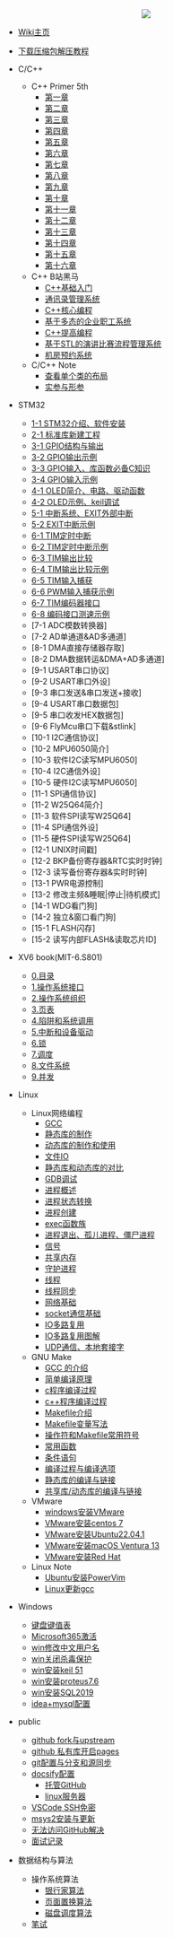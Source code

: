 <div align="center">
<a href="https://xhcheats.cn/#/">
<img src=https://pic.xhcheats.cn/assets/2023/12/24/023626.png />
</div>

* [Wiki主页](README.md)

* [下载压缩包解压教程](windows/jieya.md)

* C/C++
  * C++ Primer 5th
    * [第一章](CPP/Primer/第1章.md)
    * [第二章](CPP/Primer/第2章.md)
    * [第三章](CPP/Primer/第3章.md)
    * [第四章](CPP/Primer/第4章.md)
    * [第五章](CPP/Primer/第5章.md)
    * [第六章](CPP/Primer/第6章.md)
    * [第七章](CPP/Primer/第7章.md)
    * [第八章](CPP/Primer/第8章.md)
    * [第九章](CPP/Primer/第9章.md)
    * [第十章](CPP/Primer/第10章.md)
    * [第十一章](CPP/Primer/第11章.md)
    * [第十二章](CPP/Primer/第12章.md)
    * [第十三章](CPP/Primer/第13章.md)
    * [第十四章](CPP/Primer/第14章.md)
    * [第十五章](CPP/Primer/第15章.md)
    * [第十六章](CPP/Primer/第16章.md)
  * C++ B站黑马
    * [C++基础入门](CPP/heima/一/C++基础入门.md)
    * [通讯录管理系统](CPP/heima/二/通讯录管理系统.md)
    * [C++核心编程](CPP/heima/三/C++核心编程.md)
    * [基于多态的企业职工系统](CPP/heima/四/职工管理系统.md)
    * [C++提高编程](CPP/heima/五/C++提高编程.md)
    * [基于STL的演讲比赛流程管理系统](CPP/heima/六/演讲比赛.md)
    * [机房预约系统](CPP/heima/七/机房预约系统.md)
  * C/C++ Note
    * [查看单个类的布局](CPP/随笔/single.md)
    * [实参与形参](CPP/随笔/shican.md)

* STM32
  * [1-1 STM32介绍、软件安装](stm32/1intro.md)
  * [2-1 标准库新建工程](stm32/2newproject.md)
  * [3-1 GPIO结构与输出](stm32/3GPIOoutput.md)
  * [3-2 GPIO输出示例](stm32/4GPIOout_exam.md)
  * [3-3 GPIO输入、库函数必备C知识](stm32/5GPIOinput.md)
  * [3-4 GPIO输入示例](stm32/6GPIOin_exam.md)
  * [4-1 OLED简介、电路、驱动函数](stm32/7OLEDintro.md)
  * [4-2 OLED示例、keil调试](stm32/8OLEDexam.md)
  * [5-1 中断系统、EXIT外部中断](stm32/9EXITintro.md)
  * [5-2 EXIT中断示例](stm32/10EXITexam.md)
  * [6-1 TIM定时中断](stm32/11TIMtime.md)
  * [6-2 TIM定时中断示例](stm32/12TIMtime_exam.md)
  * [6-3 TIM输出比较](stm32/13TIMout.md)
  * [6-4 TIM输出比较示例](stm32/14TIMout_exam.md)
  * [6-5 TIM输入捕获](stm32/15TIMinput.md)
  * [6-6 PWM输入捕获示例](stm32/16PWM_exam.md)
  * [6-7 TIM编码器接口](stm32/17timcoderintro.md)
  * [6-8 编码接口测速示例](stm32/18timgetspeed.md)
  * [7-1 ADC模数转换器]
  * [7-2 AD单通道&AD多通道]
  * [8-1 DMA直接存储器存取]
  * [8-2 DMA数据转运&DMA+AD多通道]
  * [9-1 USART串口协议]
  * [9-2 USART串口外设]
  * [9-3 串口发送&串口发送+接收]
  * [9-4 USART串口数据包]
  * [9-5 串口收发HEX数据包]
  * [9-6 FlyMcu串口下载&stlink]
  * [10-1 I2C通信协议]
  * [10-2 MPU6050简介]
  * [10-3 软件I2C读写MPU6050]
  * [10-4 I2C通信外设]
  * [10-5 硬件I2C读写MPU6050]
  * [11-1 SPI通信协议]
  * [11-2 W25Q64简介]
  * [11-3 软件SPI读写W25Q64]
  * [11-4 SPI通信外设]
  * [11-5 硬件SPI读写W25Q64]
  * [12-1 UNIX时间戳]
  * [12-2 BKP备份寄存器&RTC实时时钟]
  * [12-3 读写备份寄存器&实时时钟]
  * [13-1 PWR电源控制]
  * [13-2 修改主频&睡眠|停止|待机模式]
  * [14-1 WDG看门狗]
  * [14-2 独立&窗口看门狗]
  * [15-1 FLASH闪存]
  * [15-2 读写内部FLASH&读取芯片ID]

* XV6 book(MIT-6.S801)
  * [0.目录](OS/xv6-riscv-book/Chapter-0.md)
  * [1.操作系统接口](OS/xv6-riscv-book/Chapter-1.md)
  * [2.操作系统组织](OS/xv6-riscv-book/Chapter-2.md)
  * [3.页表](OS/xv6-riscv-book/Chapter-3.md)
  * [4.陷阱和系统调用](OS/xv6-riscv-book/Chapter-4.md)
  * [5.中断和设备驱动](OS/xv6-riscv-book/Chapter-5.md)
  * [6.锁](OS/xv6-riscv-book/Chapter-6.md)
  * [7.调度](OS/xv6-riscv-book/Chapter-7.md)
  * [8.文件系统](OS/xv6-riscv-book/Chapter-8.md)
  * [9.并发](OS/xv6-riscv-book/Chapter-9.md)

* Linux
  * Linux网络编程
    * [GCC](linux/Linuxnetwork/GCC.md)
    * [静态库的制作](linux/Linuxnetwork/静态库的制作.md)
    * [动态库的制作和使用](linux/Linuxnetwork/动态库的制作和使用.md)
    * [文件IO](linux/Linuxnetwork/文件IO.md)
    * [静态库和动态库的对比](linux/Linuxnetwork/静态库和动态库的对比.md)
    * [GDB调试](linux/Linuxnetwork/GDB调试.md)
    * [进程概述](linux/Linuxnetwork/进程概述.md)
    * [进程状态转换](linux/Linuxnetwork/进程状态转换.md)
    * [进程创建](linux/Linuxnetwork/进程创建.md)
    * [exec函数族](linux/Linuxnetwork/exec函数族.md)
    * [进程退出、孤儿进程、僵尸进程](linux/Linuxnetwork/进程退出孤儿僵尸进程.md)
    * [信号](linux/Linuxnetwork/信号.md)
    * [共享内存](linux/Linuxnetwork/共享内存.md)
    * [守护进程](linux/Linuxnetwork/守护进程.md)
    * [线程](linux/Linuxnetwork/线程.md)
    * [线程同步](linux/Linuxnetwork/线程同步.md)
    * [网络基础](linux/Linuxnetwork/网络基础.md)
    * [socket通信基础](linux/Linuxnetwork/socket通信基础.md)
    * [IO多路复用](linux/Linuxnetwork/IO多路复用.md)
    * [IO多路复用图解](linux/Linuxnetwork/IO多路复用图解.md)
    * [UDP通信、本地套接字](linux/Linuxnetwork/UDP通信、本地套接字.md)
  * GNU Make
    * [GCC 的介绍](linux/GNU_Make/1.GCC_Introduction.md)
    * [简单编译原理](linux/GNU_Make/2.ComputerSystem.md)
    * [c程序编译过程](linux/GNU_Make/3CompileC.md)
    * [c++程序编译过程](linux/GNU_Make/4CompileCpp.md)
    * [Makefile介绍](linux/GNU_Make/5Intro.md)
    * [Makefile变量写法](linux/GNU_Make/6Variable.md)
    * [操作符和Makefile常用符号](linux/GNU_Make/7Operator&Symbols.md)
    * [常用函数](linux/GNU_Make/8Functions.md)
    * [条件语句](linux/GNU_Make/9ConditionalStatement.md)
    * [编译过程与编译选项](linux/GNU_Make/10Compile.md)
    * [静态库的编译与链接](linux/GNU_Make/11StaticLibrary.md)
    * [共享库/动态库的编译与链接](linux/GNU_Make/12SharedLibrary.md)
  * VMware
    * [windows安装VMware](linux/VMware/VMware.md)
    * [VMware安装centos 7](linux/VMware/centos.md)
    * [VMware安装Ubuntu22.04.1](linux/VMware/Ubuntu.md)
    * [VMware安装macOS Ventura 13](linux/VMware/Ventura13.md)
    * [VMware安装Red Hat](linux/VMware/redhat.md)
  * Linux Note
    * [Ubuntu安装PowerVim](linux/VMware/PowerVim.md)
    * [Linux更新gcc](linux/VMware/ubuntugcc.md)

* Windows
  * [键盘键值表](windows/jianpankey.md)
  * [Microsoft365激活](windows/office.md)
  * [win修改中文用户名](windows/yonghuming.md)
  * [win关闭杀毒保护](windows/guanshadu.md)
  * [win安装keil 51](windows/keil.md)
  * [win安装proteus7.6](windows/proteus.md)
  * [win安装SQL2019](windows/sql.md)
  * [idea+mysql配置](windows/idea.md)

* public
  * [github fork与upstream](public/upstream.md)
  * [github 私有库开启pages](public/githubaction.md)
  * [git配置与分支和源同步](public/gitfork.md)
  * [docsify配置](windows/docsify.md)
    * [托管GitHub](windows/docsify1.md)
    * [linux服务器](windows/docsify2.md)
  * [VSCode SSH免密](public/vscodessh.md)
  * [msys2安装与更新](public/msys2install.md)
  * [无法访问GitHub解决](public/changehost.md)
  * [面试记录](public/ms.md)

* 数据结构与算法
  * 操作系统算法
    * [银行家算法](OS/algorithm/banker.md)
    * [页面置换算法](OS/algorithm/pagedisplace.md)
    * [磁盘调度算法](OS/algorithm/Disk_scheduling.md)
  * [笔试](OS/algorithm/bs.md)